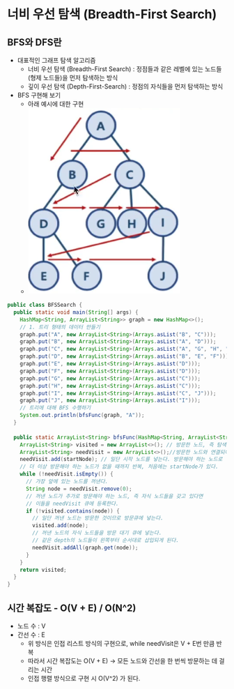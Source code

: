 # 너비 우선 탐색 (Breadth-First Search)

## BFS와 DFS란

- 대표적인 그래프 탐색 알고리즘
  - 너비 우선 탐색 (Breadth-First Search) : 정점들과 같은 레벨에 있는 노드들(형제 노드들)을 먼저 탐색하는 방식
  - 깊이 우선 탐색 (Depth-First-Search) : 정점의 자식들을 먼저 탐색하는 방식
- BFS 구현해 보기
  - 아래 예시에 대한 구현
  - <img src="BFSImage.png">
```java
public class BFSSearch {
  public static void main(String[] args) {
    HashMap<String, ArrayList<String>> graph = new HashMap<>();
    // 1. 트리 형태의 데이터 만들기
    graph.put("A", new ArrayList<String>(Arrays.asList("B", "C")));
    graph.put("B", new ArrayList<String>(Arrays.asList("A", "D")));
    graph.put("C", new ArrayList<String>(Arrays.asList("A", "G", "H", "I")));
    graph.put("D", new ArrayList<String>(Arrays.asList("B", "E", "F")));
    graph.put("E", new ArrayList<String>(Arrays.asList("D")));
    graph.put("F", new ArrayList<String>(Arrays.asList("D")));
    graph.put("G", new ArrayList<String>(Arrays.asList("C")));
    graph.put("H", new ArrayList<String>(Arrays.asList("C")));
    graph.put("I", new ArrayList<String>(Arrays.asList("C", "J")));
    graph.put("J", new ArrayList<String>(Arrays.asList("I")));
    // 트리에 대해 BFS 수행하기
    System.out.println(bfsFunc(graph, "A"));
  }

  public static ArrayList<String> bfsFunc(HashMap<String, ArrayList<String>> graph, String startNode) {
    ArrayList<String> visited = new ArrayList<>(); // 방문한 노드, 즉 탐색을 수행한 노드가 저장된 Queue
    ArrayList<String> needVisit = new ArrayList<>();//방문한 노드와 연결되어 있던 노드로 이제 순서대로 방문해야 하는 노드
    needVisit.add(startNode); // 일단 시작 노드를 넣는다. 방문해야 하는 노드로 넣는다.
    // 더 이상 방문해야 하는 노드가 없을 때까지 반복, 처음에는 startNode가 있다.
    while (!needVisit.isEmpty()) {
      // 가장 앞에 있는 노드를 꺼낸다.
      String node = needVisit.remove(0);
      // 꺼낸 노드가 추가로 방문해야 하는 노드, 즉 자식 노드들을 갖고 있다면
      // 이들을 needVisit 큐에 등록한다.
      if (!visited.contains(node)) {
        // 일단 꺼낸 노드는 방문한 것이므로 방문큐에 넣는다.
        visited.add(node);
        // 꺼낸 노드의 자식 노드들을 방문 대기 큐에 넣는다.
        // 같은 depth의 노드들이 왼쪽부터 순서대로 삽입되게 된다.
        needVisit.addAll(graph.get(node));
      }
    }
    return visited;
  }
}

```
## 시간 복잡도 - O(V + E) / O(N^2)
  - 노드 수 : V
  - 간선 수 : E
    - 위 방식은 인접 리스트 방식의 구현으로, while needVisit은 V + E번 만큼 반복
    - 따라서 시간 복잡도는 O(V + E) -> 모든 노드와 간선을 한 번씩 방문하는 데 걸리는 시간
    - 인접 행렬 방식으로 구현 시 O(V^2) 가 된다.